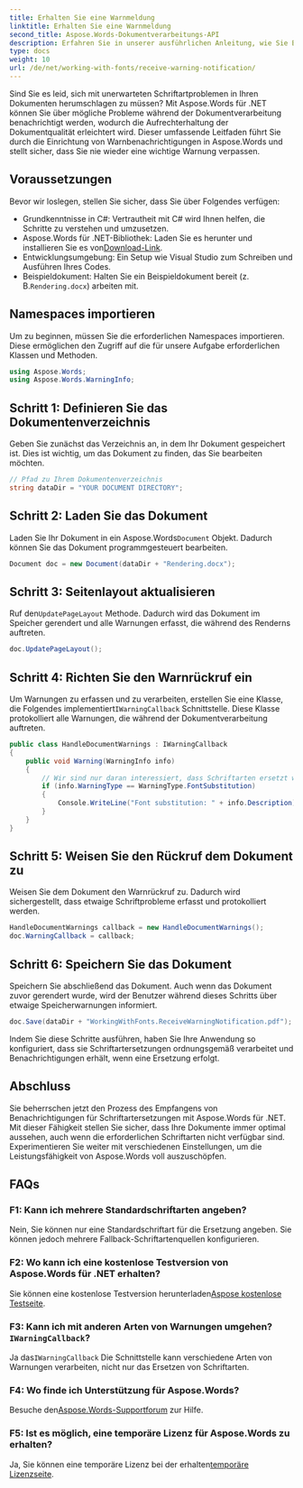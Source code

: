 ```yaml
---
title: Erhalten Sie eine Warnmeldung
linktitle: Erhalten Sie eine Warnmeldung
second_title: Aspose.Words-Dokumentverarbeitungs-API
description: Erfahren Sie in unserer ausführlichen Anleitung, wie Sie Benachrichtigungen zum Ersetzen von Schriftarten in Aspose.Words für .NET erhalten. Stellen Sie sicher, dass Ihre Dokumente jedes Mal korrekt wiedergegeben werden.
type: docs
weight: 10
url: /de/net/working-with-fonts/receive-warning-notification/
---
```


Sind Sie es leid, sich mit unerwarteten Schriftartproblemen in Ihren Dokumenten herumschlagen zu müssen? Mit Aspose.Words für .NET können Sie über mögliche Probleme während der Dokumentverarbeitung benachrichtigt werden, wodurch die Aufrechterhaltung der Dokumentqualität erleichtert wird. Dieser umfassende Leitfaden führt Sie durch die Einrichtung von Warnbenachrichtigungen in Aspose.Words und stellt sicher, dass Sie nie wieder eine wichtige Warnung verpassen.

## Voraussetzungen

Bevor wir loslegen, stellen Sie sicher, dass Sie über Folgendes verfügen:

- Grundkenntnisse in C#: Vertrautheit mit C# wird Ihnen helfen, die Schritte zu verstehen und umzusetzen.
-  Aspose.Words für .NET-Bibliothek: Laden Sie es herunter und installieren Sie es von[Download-Link](https://releases.aspose.com/words/net/).
- Entwicklungsumgebung: Ein Setup wie Visual Studio zum Schreiben und Ausführen Ihres Codes.
-  Beispieldokument: Halten Sie ein Beispieldokument bereit (z. B.`Rendering.docx`) arbeiten mit.

## Namespaces importieren

Um zu beginnen, müssen Sie die erforderlichen Namespaces importieren. Diese ermöglichen den Zugriff auf die für unsere Aufgabe erforderlichen Klassen und Methoden.

```csharp
using Aspose.Words;
using Aspose.Words.WarningInfo;
```

## Schritt 1: Definieren Sie das Dokumentenverzeichnis

Geben Sie zunächst das Verzeichnis an, in dem Ihr Dokument gespeichert ist. Dies ist wichtig, um das Dokument zu finden, das Sie bearbeiten möchten.

```csharp
// Pfad zu Ihrem Dokumentenverzeichnis
string dataDir = "YOUR DOCUMENT DIRECTORY";
```

## Schritt 2: Laden Sie das Dokument

 Laden Sie Ihr Dokument in ein Aspose.Words`Document` Objekt. Dadurch können Sie das Dokument programmgesteuert bearbeiten.

```csharp
Document doc = new Document(dataDir + "Rendering.docx");
```

## Schritt 3: Seitenlayout aktualisieren

 Ruf den`UpdatePageLayout` Methode. Dadurch wird das Dokument im Speicher gerendert und alle Warnungen erfasst, die während des Renderns auftreten.

```csharp
doc.UpdatePageLayout();
```

## Schritt 4: Richten Sie den Warnrückruf ein

 Um Warnungen zu erfassen und zu verarbeiten, erstellen Sie eine Klasse, die Folgendes implementiert`IWarningCallback` Schnittstelle. Diese Klasse protokolliert alle Warnungen, die während der Dokumentverarbeitung auftreten.

```csharp
public class HandleDocumentWarnings : IWarningCallback
{
    public void Warning(WarningInfo info)
    {
        // Wir sind nur daran interessiert, dass Schriftarten ersetzt werden.
        if (info.WarningType == WarningType.FontSubstitution)
        {
            Console.WriteLine("Font substitution: " + info.Description);
        }
    }
}
```

## Schritt 5: Weisen Sie den Rückruf dem Dokument zu

Weisen Sie dem Dokument den Warnrückruf zu. Dadurch wird sichergestellt, dass etwaige Schriftprobleme erfasst und protokolliert werden.

```csharp
HandleDocumentWarnings callback = new HandleDocumentWarnings();
doc.WarningCallback = callback;
```

## Schritt 6: Speichern Sie das Dokument

Speichern Sie abschließend das Dokument. Auch wenn das Dokument zuvor gerendert wurde, wird der Benutzer während dieses Schritts über etwaige Speicherwarnungen informiert.

```csharp
doc.Save(dataDir + "WorkingWithFonts.ReceiveWarningNotification.pdf");
```

Indem Sie diese Schritte ausführen, haben Sie Ihre Anwendung so konfiguriert, dass sie Schriftartersetzungen ordnungsgemäß verarbeitet und Benachrichtigungen erhält, wenn eine Ersetzung erfolgt.

## Abschluss

Sie beherrschen jetzt den Prozess des Empfangens von Benachrichtigungen für Schriftartersetzungen mit Aspose.Words für .NET. Mit dieser Fähigkeit stellen Sie sicher, dass Ihre Dokumente immer optimal aussehen, auch wenn die erforderlichen Schriftarten nicht verfügbar sind. Experimentieren Sie weiter mit verschiedenen Einstellungen, um die Leistungsfähigkeit von Aspose.Words voll auszuschöpfen.

## FAQs

### F1: Kann ich mehrere Standardschriftarten angeben?

Nein, Sie können nur eine Standardschriftart für die Ersetzung angeben. Sie können jedoch mehrere Fallback-Schriftartenquellen konfigurieren.

### F2: Wo kann ich eine kostenlose Testversion von Aspose.Words für .NET erhalten?

 Sie können eine kostenlose Testversion herunterladen[Aspose kostenlose Testseite](https://releases.aspose.com/).

###  F3: Kann ich mit anderen Arten von Warnungen umgehen?`IWarningCallback`?

 Ja das`IWarningCallback` Die Schnittstelle kann verschiedene Arten von Warnungen verarbeiten, nicht nur das Ersetzen von Schriftarten.

### F4: Wo finde ich Unterstützung für Aspose.Words?

 Besuche den[Aspose.Words-Supportforum](https://forum.aspose.com/c/words/8) zur Hilfe.

### F5: Ist es möglich, eine temporäre Lizenz für Aspose.Words zu erhalten?

 Ja, Sie können eine temporäre Lizenz bei der erhalten[temporäre Lizenzseite](https://purchase.aspose.com/temporary-license/).